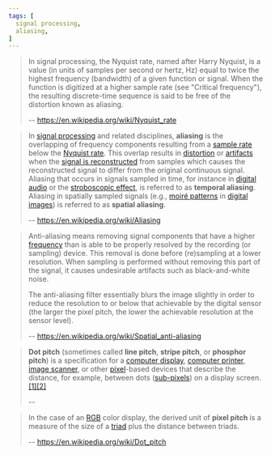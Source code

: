 ```yaml
---
tags: [
  signal processing,
  aliasing,
]
---
```


> In signal processing, the Nyquist rate, named after Harry Nyquist, is a value (in units of samples per second or hertz, Hz) equal to twice the highest frequency (bandwidth) of a given function or signal.
> When the function is digitized at a higher sample rate (see "Critical frequency"), the resulting discrete-time sequence is said to be free of the distortion known as aliasing.
>
> -- https://en.wikipedia.org/wiki/Nyquist_rate

> In [signal processing](https://en.wikipedia.org/wiki/Signal_processing) and related disciplines, **aliasing** is the overlapping of frequency components resulting from a [sample rate](https://en.wikipedia.org/wiki/Sample_rate) below the [Nyquist rate](https://en.wikipedia.org/wiki/Nyquist_rate).
> This overlap results in [distortion](https://en.wikipedia.org/wiki/Distortion) or [artifacts](https://en.wikipedia.org/wiki/Artifact_(error)) when the [signal is reconstructed](https://en.wikipedia.org/wiki/Signal_reconstruction) from samples which causes the reconstructed signal to differ from the original continuous signal.
> Aliasing that occurs in signals sampled in time, for instance in [digital audio](https://en.wikipedia.org/wiki/Digital_audio) or the [stroboscopic effect](https://en.wikipedia.org/wiki/Stroboscopic_effect), is referred to as **temporal aliasing**.
> Aliasing in spatially sampled signals (e.g., [moiré patterns](https://en.wikipedia.org/wiki/Moir%C3%A9_pattern) in [digital images](https://en.wikipedia.org/wiki/Digital_image)) is referred to as **spatial aliasing**.
>
> -- https://en.wikipedia.org/wiki/Aliasing

> Anti-aliasing means removing signal components that have a higher [frequency](https://en.wikipedia.org/wiki/Frequency) than is able to be properly resolved by the recording (or sampling) device.
> This removal is done before (re)sampling at a lower resolution.
> When sampling is performed without removing this part of the signal, it causes undesirable artifacts such as black-and-white noise.
> 
> The anti-aliasing filter essentially blurs the image slightly in order to reduce the resolution to or below that achievable by the digital sensor (the larger the pixel pitch, the lower the achievable resolution at the sensor level).
>
> -- https://en.wikipedia.org/wiki/Spatial_anti-aliasing

> **Dot pitch** (sometimes called **line pitch**, **stripe pitch**, or **phosphor pitch**) is a specification for a [computer display](https://en.wikipedia.org/wiki/Computer_display), [computer printer](https://en.wikipedia.org/wiki/Computer_printer), [image scanner](https://en.wikipedia.org/wiki/Image_scanner), or other [pixel](https://en.wikipedia.org/wiki/Pixel)-based devices that describe the distance, for example, between dots ([sub-pixels](https://en.wikipedia.org/wiki/Pixel#Subpixels)) on a display screen.[[1]](https://en.wikipedia.org/wiki/Dot_pitch#cite_note-1)[[2]](https://en.wikipedia.org/wiki/Dot_pitch#cite_note-2)
> 
>
>
> -- 

>  In the case of an [RGB](https://en.wikipedia.org/wiki/RGB_color_model) color display, the derived unit of **pixel pitch** is a measure of the size of a [triad](https://en.wikipedia.org/wiki/Triad_(monitors)) plus the distance between triads.
>
> -- https://en.wikipedia.org/wiki/Dot_pitch